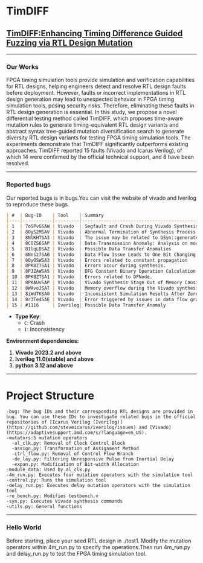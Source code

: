 # TimDIFF
## [TimDIFF:Enhancing Timing Difference Guided Fuzzing via RTL Design Mutation](https://github.com/Ammie2/TimDIFF)
***
### Our Works
FPGA timing simulation tools provide simulation and verification capabilities for RTL designs, helping engineers detect and resolve RTL design faults before deployment.
However, faults or incorrect implementations in RTL design generation may lead to unexpected behavior in FPGA timing simulation tools, posing security risks. 
Therefore, eliminating these faults in RTL design generation is essential.
In this study, we propose a novel differential testing method called TimDIFF, which proposes time-aware mutation rules to generate timing-equivalent RTL design variants and abstract syntax tree-guided mutation diversification search to generate diversity RTL design variants for testing FPGA timing simulation tools.
The experiments demonstrate that TimDIFF significantly outperforms existing approaches. 
TimDIFF reported 15 faults (Vivado and Icarus Verilog), of which 14 were confirmed by the official technical support, and 8 have been resolved.
***

### Reported bugs
Our reported bugs is in bugs.You can visit the website of vivado and Iverilog to reproduce these bugs.
```markdown
| #  | Bug-ID    | Tool    | Summary                                                                                     | Type |
|----|-----------|---------|---------------------------------------------------------------------------------------------|------|
| 1  | 7oSPvGSAW | Vivado  | Segfault and Crash During Vivado Synthesis Due to Built-in Function HARTH                   | C    |
| 2  | 8OyS2MSAV | Vivado  | Abnormal Termination of Synthesis Process                                                   | C    |
| 3  | 8NlKHTSA3 | Vivado  | The issue may be related to GSyn::generateFpga                                              | C    |
| 4  | 8COZS6SAP | Vivado  | Data Transmission Anomaly: Analysis on module top, module27, and module 62                  | I    |
| 5  | 8IlqLDSAZ | Vivado  | Possible Data Transfer Anomalies                                                            | I    |
| 6  | 8Nnsz7SAB | Vivado  | Data Flow Issue Leads to One Bit Changing from 'e' to 'a' in Register Assignment            | I    |
| 7  | 8OyOSWSA3 | Vivado  | Errors related to constant propagation                                                      | C    |
| 8  | 8PK8ZTSA1 | Vivado  | Errors occur during synthesis.                                                              | C    |
| 9  | 8PJZAWSA5 | Vivado  | DFG Constant Binary Operation Calculation Error                                             | I    |
| 10 | 8PK8ZTSA1 | Vivado  | Errors related to DFNode.                                                                   | C    |
| 11 | 8PKAUvSAP | Vivado  | Vivado Synthesis Stage Out of Memory Causing Abnormal Termination                           | C    |
| 12 | 8WAvoJSAT | Vivado  | Memory overflow during the Vivado synthesis phase leads to abnormal termination             | C    |
| 13 | 8iWdTKSA0 | Vivado  | Inconsistent Simulation Results After Zero Extension                                        | I    |
| 14 | 8r3Te4SAE | Vivado  | Error triggered by issues in data flow graph processing and DSP optimization routines       | C    |
| 15 | #1116     | Iverilog| Possible Data Transfer Anomaly                                                              | I    |
```
- **Type Key**:  
  - `C`: Crash
  - `I`: Inconsistency


**Environment dependencies:**
1. **Vivado 2023.2 and above**
2. **Iverilog 11.0(stable) and above**
3. **python 3.12 and above**
***

# Project Structure
```
-bug: The bug IDs and their corresponding RTL designs are provided in bug. You can use these IDs to investigate related bugs in the official repositories of [Icarus Verilog (Iverilog)](https://github.com/steveicarus/iverilog/issues) and [Vivado](https://adaptivesupport.amd.com/s/?language=en_US).
-mutators:5 mutation operators
  -al_clk.py: Removal of Clock Control Block
  -assign.py: Transformation of Assignment Method
  -ctrl_flow.py: Removal of Control Flow Branch
  -de_lay.py: Filtering Unresponsive Pulse from Inertial Delay
  -expan.py: Modification of Bit-width Allocation
-module_data: Used by al_clk.py
-4m_run.py: Executes four mutation operators with the simulation tool
-control.py: Runs the simulation tool
-delay_run.py: Executes delay mutation operators with the simulation tool
-re_bench.py: Modifies testbench.v
-syn.py: Executes Vivado synthesis commands
-utils.py: General functions
```
***

### Hello World
Before starting, place your seed RTL design in ./test1. Modify the mutation operators within 4m_run.py to specify the operations.Then run 4m_run.py and delay_run.py to test the FPGA timing simulation tool.

